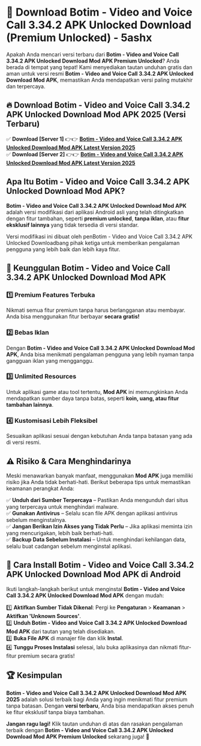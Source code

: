 # 🎯 Download Botim - Video and Voice Call 3.34.2 APK Unlocked Download (Premium Unlocked) -  5ashx

Apakah Anda mencari versi terbaru dari **Botim - Video and Voice Call 3.34.2 APK Unlocked Download Mod APK Premium Unlocked**? Anda berada di tempat yang tepat! Kami menyediakan tautan unduhan gratis dan aman untuk versi resmi **Botim - Video and Voice Call 3.34.2 APK Unlocked Download Mod APK**, memastikan Anda mendapatkan versi paling mutakhir dan terpercaya.

## 🔥 Download Botim - Video and Voice Call 3.34.2 APK Unlocked Download Mod APK 2025 (Versi Terbaru)

✅ **Download [Server 1]** 👉👉 [**Botim - Video and Voice Call 3.34.2 APK Unlocked Download Mod APK Latest Version 2025**](https://momento.my/?title=Botim_-_Video_and_Voice_Call_3.34.2_APK_Unlocked_Download)  
✅ **Download [Server 2]** 👉👉 [**Botim - Video and Voice Call 3.34.2 APK Unlocked Download Mod APK Latest Version 2025**](https://momento.my/?title=Botim_-_Video_and_Voice_Call_3.34.2_APK_Unlocked_Download)  

## Apa Itu Botim - Video and Voice Call 3.34.2 APK Unlocked Download Mod APK?

**Botim - Video and Voice Call 3.34.2 APK Unlocked Download Mod APK** adalah versi modifikasi dari aplikasi Android asli yang telah ditingkatkan dengan fitur tambahan, seperti **premium unlocked**, **tanpa iklan**, atau **fitur eksklusif lainnya** yang tidak tersedia di versi standar.

Versi modifikasi ini dibuat oleh penBotim - Video and Voice Call 3.34.2 APK Unlocked Downloadbang pihak ketiga untuk memberikan pengalaman pengguna yang lebih baik dan lebih kaya fitur.

## 🎯 Keunggulan Botim - Video and Voice Call 3.34.2 APK Unlocked Download Mod APK

### 1️⃣ Premium Features Terbuka
Nikmati semua fitur premium tanpa harus berlangganan atau membayar. Anda bisa menggunakan fitur berbayar **secara gratis!**

### 2️⃣ Bebas Iklan
Dengan **Botim - Video and Voice Call 3.34.2 APK Unlocked Download Mod APK**, Anda bisa menikmati pengalaman pengguna yang lebih nyaman tanpa gangguan iklan yang mengganggu.

### 3️⃣ Unlimited Resources
Untuk aplikasi game atau tool tertentu, **Mod APK** ini memungkinkan Anda mendapatkan sumber daya tanpa batas, seperti **koin, uang, atau fitur tambahan lainnya**.

### 4️⃣ Kustomisasi Lebih Fleksibel
Sesuaikan aplikasi sesuai dengan kebutuhan Anda tanpa batasan yang ada di versi resmi.

## ⚠️ Risiko & Cara Menghindarinya

Meski menawarkan banyak manfaat, menggunakan **Mod APK** juga memiliki risiko jika Anda tidak berhati-hati. Berikut beberapa tips untuk memastikan keamanan perangkat Anda:

✅ **Unduh dari Sumber Terpercaya** – Pastikan Anda mengunduh dari situs yang terpercaya untuk menghindari malware.  
✅ **Gunakan Antivirus** – Selalu scan file APK dengan aplikasi antivirus sebelum menginstalnya.  
✅ **Jangan Berikan Izin Akses yang Tidak Perlu** – Jika aplikasi meminta izin yang mencurigakan, lebih baik berhati-hati.  
✅ **Backup Data Sebelum Instalasi** – Untuk menghindari kehilangan data, selalu buat cadangan sebelum menginstal aplikasi.

## 📌 Cara Install Botim - Video and Voice Call 3.34.2 APK Unlocked Download Mod APK di Android

Ikuti langkah-langkah berikut untuk menginstal **Botim - Video and Voice Call 3.34.2 APK Unlocked Download Mod APK** dengan mudah:

1️⃣ **Aktifkan Sumber Tidak Dikenal**: Pergi ke **Pengaturan** > **Keamanan** > **Aktifkan 'Unknown Sources'**.  
2️⃣ **Unduh Botim - Video and Voice Call 3.34.2 APK Unlocked Download Mod APK** dari tautan yang telah disediakan.  
3️⃣ **Buka File APK** di manajer file dan klik **Instal**.  
4️⃣ **Tunggu Proses Instalasi** selesai, lalu buka aplikasinya dan nikmati fitur-fitur premium secara gratis!

## 🏆 Kesimpulan

**Botim - Video and Voice Call 3.34.2 APK Unlocked Download Mod APK 2025** adalah solusi terbaik bagi Anda yang ingin menikmati fitur premium tanpa batasan. Dengan **versi terbaru**, Anda bisa mendapatkan akses penuh ke fitur eksklusif tanpa biaya tambahan.

**Jangan ragu lagi!** Klik tautan unduhan di atas dan rasakan pengalaman terbaik dengan **Botim - Video and Voice Call 3.34.2 APK Unlocked Download Mod APK Premium Unlocked** sekarang juga! 🚀
